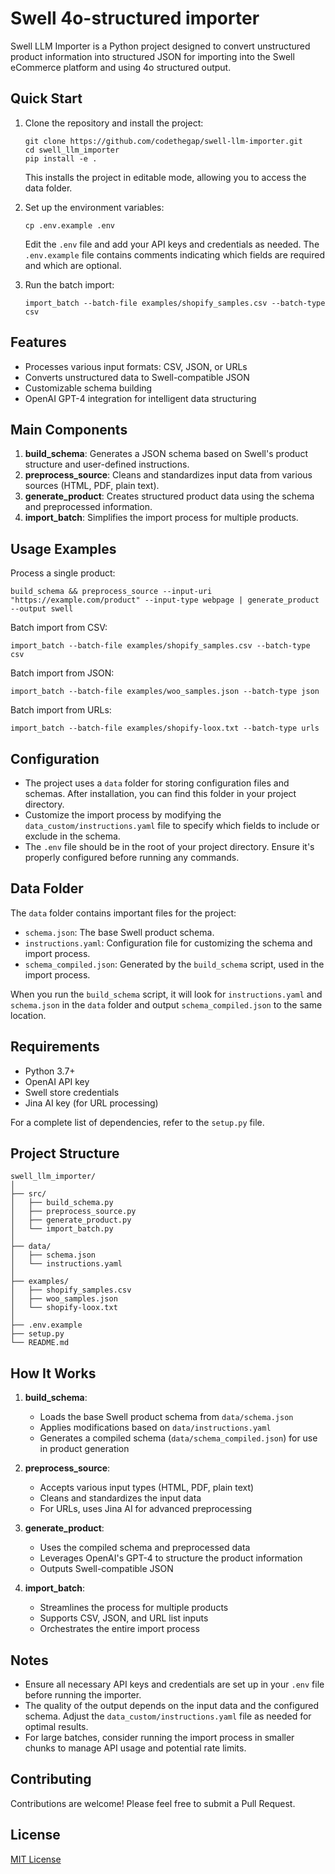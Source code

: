 # Swell 4o-structured importer

Swell LLM Importer is a Python project designed to convert unstructured product information into structured JSON for importing into the Swell eCommerce platform and using 4o structured output.

## Quick Start

1. Clone the repository and install the project:
   ```
   git clone https://github.com/codethegap/swell-llm-importer.git
   cd swell_llm_importer
   pip install -e .
   ```
   This installs the project in editable mode, allowing you to access the data folder.

2. Set up the environment variables:
   ```
   cp .env.example .env
   ```
   Edit the `.env` file and add your API keys and credentials as needed. The `.env.example` file contains comments indicating which fields are required and which are optional.

3. Run the batch import:
   ```
   import_batch --batch-file examples/shopify_samples.csv --batch-type csv
   ```

## Features

- Processes various input formats: CSV, JSON, or URLs
- Converts unstructured data to Swell-compatible JSON
- Customizable schema building
- OpenAI GPT-4 integration for intelligent data structuring

## Main Components

1. **build_schema**: Generates a JSON schema based on Swell's product structure and user-defined instructions.
2. **preprocess_source**: Cleans and standardizes input data from various sources (HTML, PDF, plain text).
3. **generate_product**: Creates structured product data using the schema and preprocessed information.
4. **import_batch**: Simplifies the import process for multiple products.

## Usage Examples

Process a single product:
```
build_schema && preprocess_source --input-uri "https://example.com/product" --input-type webpage | generate_product --output swell
```

Batch import from CSV:
```
import_batch --batch-file examples/shopify_samples.csv --batch-type csv
```

Batch import from JSON:
```
import_batch --batch-file examples/woo_samples.json --batch-type json
```

Batch import from URLs:
```
import_batch --batch-file examples/shopify-loox.txt --batch-type urls
```

## Configuration

- The project uses a `data` folder for storing configuration files and schemas. After installation, you can find this folder in your project directory.
- Customize the import process by modifying the `data_custom/instructions.yaml` file to specify which fields to include or exclude in the schema.
- The `.env` file should be in the root of your project directory. Ensure it's properly configured before running any commands.

## Data Folder

The `data` folder contains important files for the project:

- `schema.json`: The base Swell product schema.
- `instructions.yaml`: Configuration file for customizing the schema and import process.
- `schema_compiled.json`: Generated by the `build_schema` script, used in the import process.

When you run the `build_schema` script, it will look for `instructions.yaml` and `schema.json` in the `data` folder and output `schema_compiled.json` to the same location.

## Requirements

- Python 3.7+
- OpenAI API key
- Swell store credentials
- Jina AI key (for URL processing)

For a complete list of dependencies, refer to the `setup.py` file.

## Project Structure

```
swell_llm_importer/
│
├── src/
│   ├── build_schema.py
│   ├── preprocess_source.py
│   ├── generate_product.py
│   └── import_batch.py
│
├── data/
│   ├── schema.json
│   └── instructions.yaml
│
├── examples/
│   ├── shopify_samples.csv
│   ├── woo_samples.json
│   └── shopify-loox.txt
│
├── .env.example
├── setup.py
└── README.md
```

## How It Works

1. **build_schema**: 
   - Loads the base Swell product schema from `data/schema.json`
   - Applies modifications based on `data/instructions.yaml`
   - Generates a compiled schema (`data/schema_compiled.json`) for use in product generation

2. **preprocess_source**:
   - Accepts various input types (HTML, PDF, plain text)
   - Cleans and standardizes the input data
   - For URLs, uses Jina AI for advanced preprocessing

3. **generate_product**:
   - Uses the compiled schema and preprocessed data
   - Leverages OpenAI's GPT-4 to structure the product information
   - Outputs Swell-compatible JSON

4. **import_batch**:
   - Streamlines the process for multiple products
   - Supports CSV, JSON, and URL list inputs
   - Orchestrates the entire import process

## Notes

- Ensure all necessary API keys and credentials are set up in your `.env` file before running the importer.
- The quality of the output depends on the input data and the configured schema. Adjust the `data_custom/instructions.yaml` file as needed for optimal results.
- For large batches, consider running the import process in smaller chunks to manage API usage and potential rate limits.

## Contributing

Contributions are welcome! Please feel free to submit a Pull Request.

## License

[MIT License](LICENSE)